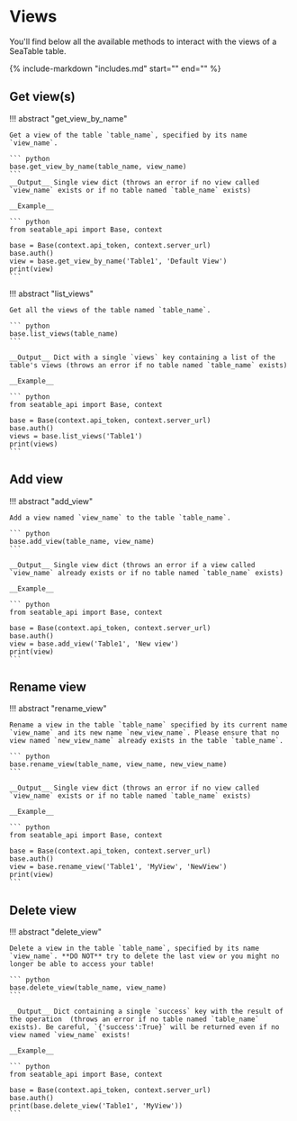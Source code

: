 # Views

You'll find below all the available methods to interact with the views of a SeaTable table.

{%
    include-markdown "includes.md"
    start="<!--viewstructure-start-->"
    end="<!--viewstructure-end-->"
%}

## Get view(s)

!!! abstract "get_view_by_name"

    Get a view of the table `table_name`, specified by its name `view_name`.

    ``` python
    base.get_view_by_name(table_name, view_name)
    ```
    __Output__ Single view dict (throws an error if no view called `view_name` exists or if no table named `table_name` exists)

    __Example__

    ``` python
    from seatable_api import Base, context

    base = Base(context.api_token, context.server_url)
    base.auth()
    view = base.get_view_by_name('Table1', 'Default View')
    print(view)
    ```

!!! abstract "list_views"

    Get all the views of the table named `table_name`.

    ``` python
    base.list_views(table_name)
    ```

    __Output__ Dict with a single `views` key containing a list of the table's views (throws an error if no table named `table_name` exists)

    __Example__
    
    ``` python
    from seatable_api import Base, context

    base = Base(context.api_token, context.server_url)
    base.auth()
    views = base.list_views('Table1')
    print(views)
    ```

## Add view

!!! abstract "add_view"

    Add a view named `view_name` to the table `table_name`.
    
    ``` python
    base.add_view(table_name, view_name)
    ```

    __Output__ Single view dict (throws an error if a view called `view_name` already exists or if no table named `table_name` exists)

    __Example__

    ``` python
    from seatable_api import Base, context

    base = Base(context.api_token, context.server_url)
    base.auth()
    view = base.add_view('Table1', 'New view')
    print(view)
    ```

## Rename view

!!! abstract "rename_view"

    Rename a view in the table `table_name` specified by its current name `view_name` and its new name `new_view_name`. Please ensure that no view named `new_view_name` already exists in the table `table_name`.

    ``` python
    base.rename_view(table_name, view_name, new_view_name)
    ```

    __Output__ Single view dict (throws an error if no view called `view_name` exists or if no table named `table_name` exists)

    __Example__

    ``` python
    from seatable_api import Base, context

    base = Base(context.api_token, context.server_url)
    base.auth()
    view = base.rename_view('Table1', 'MyView', 'NewView')
    print(view)
    ```

## Delete view

!!! abstract "delete_view"

    Delete a view in the table `table_name`, specified by its name `view_name`. **DO NOT** try to delete the last view or you might no longer be able to access your table!

    ``` python
    base.delete_view(table_name, view_name)
    ```

    __Output__ Dict containing a single `success` key with the result of the operation  (throws an error if no table named `table_name` exists). Be careful, `{'success':True}` will be returned even if no view named `view_name` exists!

    __Example__

    ``` python
    from seatable_api import Base, context

    base = Base(context.api_token, context.server_url)
    base.auth()
    print(base.delete_view('Table1', 'MyView'))
    ```
